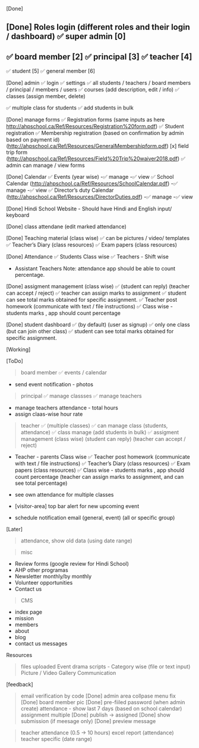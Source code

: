 [Done]

[Done] Roles login (different roles and their login / dashboard)
✅ super admin [0]
---
✅ board member [2]
✅ principal [3]
✅ teacher [4]
---
✅ student [5]
✅ general member [6]

[Done] admin
✅ login
✅ settings
✅ all students / teachers / board members / principal / members / users
✅ courses (add description, edit / info)
✅ classes (assign member, delete)

✅ multiple class for students
✅ add students in bulk

[Done] manage forms
✅ Registration forms (same inputs as here http://ahpschool.ca/Ref/Resources/Registration%20form.pdf)
✅ Student registration 
✅ Membership registration (based on confirmation by admin based on payment id) (http://ahpschool.ca/Ref/Resources/GeneralMembershipform.pdf)
[x] field trip form (http://ahpschool.ca/Ref/Resources/Field%20Trip%20waiver2018.pdf)
✅ admin can manage / view forms

[Done] Calendar
✅ Events (year wise)
-✅ manage
-✅ view
✅ School Calendar (http://ahpschool.ca/Ref/Resources/SchoolCalendar.pdf)
-✅ manage
-✅ view
✅ Director’s duty Calendar (http://ahpschool.ca/Ref/Resources/DirectorDuties.pdf)
-✅ manage
-✅ view

[Done] Hindi School Website - Should have Hindi and English input/ keyboard

[Done] class attendane (edit marked attendance)

[Done] Teaching material (class wise)
✅ can be pictures / video/ templates 
✅ Teacher’s Diary  (class resources)
✅ Exam papers (class resources)

[Done] Attendance
✅ Students Class wise 
✅ Teachers - Shift wise
- Assistant Teachers 
Note: attendance app should be able to count percentage.

[Done] assigment management (class wise)
✅ (student can reply) (teacher can accept / reject)
✅ teacher can assign marks to assignment
✅ student can see total marks obtained for specific assignment.
✅ Teacher post homework (communicate with text / file instructions)
✅ Class wise - students marks , app should count percentage

[Done] student dashboard
✅ (by default) (user as signup)
✅ only one class (but can join other class)
✅ student can see total marks obtained for specific assignment.

[Working]

[ToDo]

> board member
✅ events / calendar
- send event notification - photos

> principal
✅ manage classses
✅ manage teachers
- manage teachers attendance - total hours
- assign claas-wise hour rate

> teacher
✅ (multiple classes)
✅ can manage class (students, attendance)
✅ class manage (add students in bulk)
✅ assigment management (class wise) (student can reply) (teacher can accept / reject)
- Teacher - parents Class wise
✅ Teacher post homework (communicate with text / file instructions)
✅ Teacher’s Diary  (class resources)
✅ Exam papers (class resources)
✅ Class wise - students marks , app should count percentage  (teacher can assign marks to assignment, and can see total percentage)
- see own attendance for multiple classes


- [visitor-area] top bar alert for new upcoming event
- schedule notification email (general, event) (all or specific group)

[Later]

> attendance, show old data (using date range)

> misc
- Review forms (google review for Hindi School)
- AHP other programas
- Newsletter monthly/by monthly 
- Volunteer opportunities
- Contact us

> CMS
- index page
- mission
- members
- about
- blog
- contact us messages

Resources
> files uploaded
> Event drama scripts - Category wise (file or text input)
> Picture / Video Gallery 
> Communication

[feedback]

> email verification by code
[Done] admin area collpase menu fix
[Done] board member pic
[Done] pre-fiiled password (when admin create)
> attendance - show last 7 days (based on school calendar)
> assignment multiple
[Done] publish -> assigned 
[Done] show submission (if meesage only)
[Done] preview message

> teacher attendance (0.5 -> 10 hours)
> excel report (attendance) teacher specific (date range)